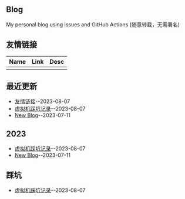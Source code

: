 ## Blog
My personal blog using issues and GitHub Actions (随意转载，无需署名)

## 友情链接
<table>
<thead>
<tr>
<th>Name</th>
<th>Link</th>
<th>Desc</th>
</tr>
</thead>
<tbody>
<tr>
<td></td>
<td></td>
<td></td>
</tr>
</tbody>
</table>

## 最近更新
- [友情链接](https://github.com/harahi/blog/issues/4)--2023-08-07
- [虚拟机踩坑记录](https://github.com/harahi/blog/issues/3)--2023-08-07
- [New Blog](https://github.com/harahi/blog/issues/2)--2023-07-11
## 2023
- [虚拟机踩坑记录](https://github.com/harahi/blog/issues/3)--2023-08-07
- [New Blog](https://github.com/harahi/blog/issues/2)--2023-07-11
## 踩坑
- [虚拟机踩坑记录](https://github.com/harahi/blog/issues/3)--2023-08-07
